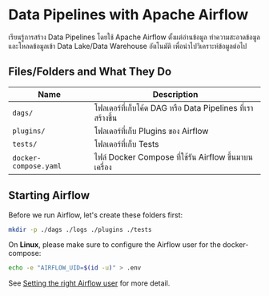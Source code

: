# Data Pipelines with Apache Airflow

เรียนรู้การสร้าง Data Pipelines โดยใช้ Apache Airflow ตั้งแต่อ่านข้อมูล ทำความสะอาดข้อมูล
และโหลดข้อมูลเข้า Data Lake/Data Warehouse อัตโนมัติ เพื่อนำไปวิเคราะห์ข้อมูลต่อไป

## Files/Folders and What They Do

| Name | Description |
| - | - |
| `dags/` | โฟลเดอร์ที่เก็บโค้ด DAG หรือ Data Pipelines ที่เราสร้างขึ้น |
| `plugins/` | โฟลเดอร์ที่เก็บ Plugins ของ Airflow |
| `tests/` | โฟลเดอร์ที่เก็บ Tests |
| `docker-compose.yaml` | ไฟล์ Docker Compose ที่ใช้รัน Airflow ขึ้นมาบนเครื่อง |

## Starting Airflow

Before we run Airflow, let's create these folders first:

```sh
mkdir -p ./dags ./logs ./plugins ./tests
```

On **Linux**, please make sure to configure the Airflow user for the docker-compose:

```sh
echo -e "AIRFLOW_UID=$(id -u)" > .env
```

See [Setting the right Airflow
user](https://airflow.apache.org/docs/apache-airflow/stable/howto/docker-compose/index.html#setting-the-right-airflow-user)
for more detail.
